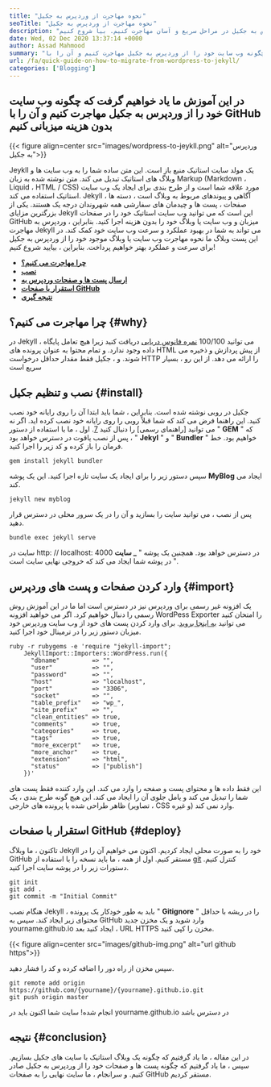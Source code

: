 ```yaml
---
title: "نحوه مهاجرت از وردپرس به جکیل" 
seoTitle: "نحوه مهاجرت از وردپرس به جکیل" 
description: "در این آموزش یاد می گیریم که چگونه سایت خود را از وردپرس به جکیل در مراحل سریع و آسان مهاجرت کنیم. بیا شروع کنیم!" 
date: Wed, 02 Dec 2020 13:37:14 +0000
author: Assad Mahmood
summary: "در این آموزش ما یاد می گیریم که چگونه وب سایت خود را از وردپرس به جکیل مهاجرت کنیم و آن را با GitHub بدون هزینه میزبانی کنیم" 
url: /fa/quick-guide-on-how-to-migrate-from-wordpress-to-jekyll/
categories: ['Blogging']
---
```


## در این آموزش ما یاد خواهیم گرفت که چگونه وب سایت خود را از وردپرس به جکیل مهاجرت کنیم و آن را با GitHub بدون هزینه میزبانی کنیم

{{< figure align=center src="images/wordpress-to-jeykll.png" alt="وردپرس به جکیل">}}

Jeykll یک مولد سایت استاتیک منبع باز است. این متن ساده شما را به وب سایت ها و وبلاگ های استاتیک تبدیل می کند. متن نوشته شده به زبان Markup (Markdown ، Liquid ، HTML / CSS) مورد علاقه شما است و از طرح بندی برای ایجاد یک وب سایت استاتیک استفاده می کند. Jekyll آگاهی و پیوندهای مربوط به وبلاگ است ، دسته ها ، صفحات ، پست ها و چیدمان های سفارشی همه شهروندان درجه یک هستند. یکی از بزرگترین مزایای Jekyll این است که می توانید وب سایت استاتیک خود را در صفحات GitHub میزبان و وب سایت یا وبلاگ خود را بدون هزینه اجرا کنید. بنابراین ، وردپرس به مهاجرت Jekyll می تواند به شما در بهبود عملکرد و سرعت وب سایت خود کمک کند.
در این پست وبلاگ ما نحوه مهاجرت وب سایت یا وبلاگ موجود خود را از وردپرس به جکیل برای سرعت و عملکرد بهتر خواهیم پرداخت. بنابراین ، بیایید شروع کنیم!
*  **[چرا مهاجرت می کنیم؟][1]**  
*  **[نصب][2]**  
*  **[ارسال پست ها و صفحات وردپرس به][3]**  
*  **[استقرار با صفحات GitHub][4]**  
*  **[نتیجه گیری][5]**  

## چرا مهاجرت می کنیم؟ {#why}

در Jekyll ، می توانید 100/100 [نمره فانوس دریایی][6] دریافت کنید زیرا هیچ تعامل پایگاه داده وجود ندارد. و تمام محتوا به عنوان پرونده های HTML از پیش پردازش و ذخیره می شوند. و ، جکیل فقط مقدار حداقل درخواست HTTP را ارائه می دهد. از این رو ، بسیار سریع است

## نصب و تنظیم جکیل {#install}

جکیل در روبی نوشته شده است. بنابراین ، شما باید ابتدا آن را روی رایانه خود نصب کنید. این راهنما فرض می کند که شما قبلاً روبی را روی رایانه خود نصب کرده اید. اگر نه می توانید [راهنمای رسمی] را دنبال کنید [7].
اول ، ما با استفاده از دستور "  **GEM** " که پس از نصب یاقوت در دسترس خواهد بود ، "  **Jekyl**  " و " **Bundler**  " خواهیم بود. خط فرمان را باز کرده و کد زیر را اجرا کنید.
```
gem install jekyll bundler
```
سپس دستور زیر را برای ایجاد یک سایت تازه اجرا کنید. این یک پوشه  **MyBlog**  ایجاد می کند.
```
jekyll new myblog
```
پس از نصب ، می توانید سایت را بسازید و آن را در یک سرور محلی در دسترس قرار دهید.
```
bundle exec jekyll serve
```
سایت در http: // localhost: 4000 در دسترس خواهد بود. همچنین یک پوشه "  **_ سایت**  " در پوشه شما ایجاد می کند که خروجی نهایی سایت است.

## وارد کردن صفحات و پست های وردپرس {#import}

یک افزونه غیر رسمی برای وردپرس نیز در دسترس است اما ما در این آموزش روش رسمی را دنبال خواهیم کرد. اگر می خواهید افزونه WordPess Exporter را امتحان کنید می توانید [به اینجا بروید][8].
برای وارد کردن پست های خود از وب سایت وردپرس خود میزبان دستور زیر را در ترمینال خود اجرا کنید.
```
ruby -r rubygems -e 'require "jekyll-import";
    JekyllImport::Importers::WordPress.run({
      "dbname"         => "",
      "user"           => "",
      "password"       => "",
      "host"           => "localhost",
      "port"           => "3306",
      "socket"         => "",
      "table_prefix"   => "wp_",
      "site_prefix"    => "",
      "clean_entities" => true,
      "comments"       => true,
      "categories"     => true,
      "tags"           => true,
      "more_excerpt"   => true,
      "more_anchor"    => true,
      "extension"      => "html",
      "status"         => ["publish"]
    })'
```
این فقط داده ها و محتوای پست و صفحه را وارد می کند. این وارد کننده فقط پست های شما را تبدیل می کند و یامل جلوی آن را ایجاد می کند. این هیچ گونه طرح بندی ، یک ظاهر طراحی شده یا پرونده های خارجی (تصاویر ، CSS و غیره) وارد نمی کند.

##  **استقرار با صفحات GitHub**  {#deploy}

تاکنون ، ما وبلاگ Jekyll خود را به صورت محلی ایجاد کردیم. اکنون می خواهیم آن را در GitHub مستقر کنیم. اول از همه ، ما باید نسخه را با استفاده از [git][9] کنترل کنیم. دستورات زیر را در پوشه سایت اجرا کنید.
```
git init
git add .
git commit -m "Initial Commit"
```
هنگام نصب Jekyll ، باید به طور خودکار یک پرونده "  **Gitignore**  " را در ریشه با حداقل محتوای زیر ایجاد کند.
سپس به GitHub وارد شوید و یک مخزن جدید yourname.github.io ایجاد کنید
بعد ، URL HTTPS مخزن را کپی کنید.

{{< figure align=center src="images/github-img.png" alt="url github https">}}

سپس مخزن از راه دور را اضافه کرده و کد را فشار دهید.
```
git remote add origin https://github.com/{yourname}/{yourname}.github.io.git
git push origin master
```
انجام شده! سایت شما اکنون باید در yourname.github.io در دسترس باشد

## نتیجه {#conclusion}

در این مقاله ، ما یاد گرفتیم که چگونه یک وبلاگ استاتیک با سایت های جکیل بسازیم. سپس ، ما یاد گرفتیم که چگونه پست ها و صفحات خود را از وردپرس به جکیل صادر کنیم. و سرانجام ، ما سایت نهایی را به صفحات GitHub مستقر کردیم.



 [1]: #why
 [2]: #install
 [3]: #import
 [4]: #deploy
 [5]: #conclusion
 [6]: https://web.dev/performance-scoring/
 [7]: https://www.ruby-lang.org/en/documentation/installation/
 [8]: https://wordpress.org/plugins/jekyll-exporter/
 [9]: https://git-scm.com/
